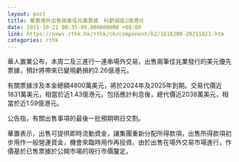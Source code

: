 ```yaml
---
layout: post
title: 華置場外出售兩筆佳兆業票據　料虧損逾2億港元
date: 2021-10-21 08:35:09.000000000 +08:00
link: https://news.rthk.hk/rthk/ch/component/k2/1616200-20211021.htm
categories: rthk
---
```


華人置業公布，本周二及三進行一連串場外交易，出售兩筆佳兆業發行的美元優先票據，預計將帶來已變現虧損約2.26億港元。

有關票據涉及本金總額4800萬美元，將於2024年及2025年到期。交易代價近1831萬美元，相當於近1.43億港元。包括應計利息後，總代價近2038萬美元，相當於近1.59億港元。

公告指，有關出售事項的最後一批預期明日交割。

華置表示，出售可提供即時流動資金，讓集團重新分配所得款項，出售所得款項初步用作一般營運資金，機會來臨時用作再投資。由於出售在場外交易市場進行，作價基於已售票據於公開市場的現行市價釐定。
